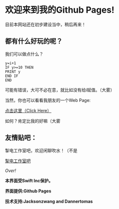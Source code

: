 # 欢迎来到我的Github Pages!
目前本网站还在初步建设当中，稍后再来！

## 都有什么好玩的呢？
我们可以做点什么？
``` i=0
y=i+1
IF y>=10 THEN
PRINT y
END IF
END 
```
可能有错误，大可不必在意，就比如没有给i赋值。（大雾）

当然，你也可以看看我朋友的一个Web Page:

<a href="https://ishook.github.io/testsite/sample.html" target="_blank">点击这里（Click Here）</a>

如何？肯定比我的好嘛（大雾

## 友情贴吧：
掣电工作室吧，欢迎闲聊吹水！（不是

<a href="https://tieba.baidu.com/f?kw=%E6%8E%A3%E7%94%B5%E5%B7%A5%E4%BD%9C%E5%AE%A4&ie=utf-8" target="_blank">掣电工作室吧</a>

_Over!_

**本界面受Swift Inc保护。**

**界面提供:Github Pages**

**技术支持:Jacksonzwang and Dannertomas**
